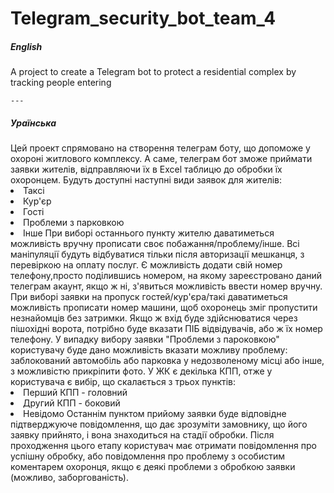 <h1> Telegram_security_bot_team_4 
  <h5> English </h5>
    A project to create a Telegram bot to protect a residential complex by tracking people entering
    
    ---
    
   <h5> Ураїнська </h5>
    Цей проект спрямовано на створення телеграм боту, що допоможе у охороні житлового комплексу. А саме, телеграм бот зможе приймати заявки жителів, 
    відправляючи їх в Excel таблицю до обробки їх охоронцем. Будуть доступні наступні види заявок для жителів:
    <li> Таксі
    <li> Кур'єр
    <li> Гості
    <li> Проблеми з парковкою
    <li> Інше 
    При виборі останнього пункту жителю даватиметься можливість вручну прописати своє побажання/проблему/інше. 
      Всі маніпуляції будуть відбуватися тільки після авторизації мешканця, з перевіркою на оплату послуг. Є можливість додати свій номер телефону,просто поділившись 
      номером, на якому зареєстровано даний телеграм акаунт, якщо ж ні, з'явиться можливість ввести номер вручну. 
      При виборі заявки на пропуск гостей/кур'єра/такі даватиметься можливість прописати номер машини, щоб охоронець зміг пропустити незнайомців без затримки. Якщо 
      ж вхід буде здійснюватися через пішохідні ворота, потрібно буде вказати ПІБ відвідувачів, або ж їх номер телефону. 
      У випадку вибору заявки "Проблеми з пароковкою" користувачу буде дано можливість вказати можливу проблему: заблокований автомобіль або парковка у недозволеному місці або інше, з можливістю прикріпити фото.
      У ЖК є декілька КПП, отже у користувача є вибір, що скалається з трьох пунктів:
      <li> Перший КПП - головний
      <li> Другий КПП - боковий 
      <li> Невідомо
        Останнім пунктом прийому заявки буде відповідне підтверджуюче повідомлення, що дає зрозуміти замовнику, що його заявку прийнято, і вона знаходиться на стадії обробки. Після проходження цього етапу користувач має отримати повідомлення про успішну обробку, або повідомлення про проблему з особистим коментарем охоронця, якщо
        є деякі проблеми з обробкою заявки (можливо, заборгованість). 
